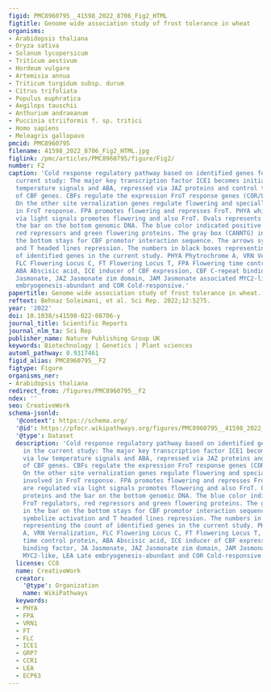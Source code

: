 ```yaml
---
figid: PMC8960795__41598_2022_8706_Fig2_HTML
figtitle: Genome wide association study of frost tolerance in wheat
organisms:
- Arabidopsis thaliana
- Oryza sativa
- Solanum lycopersicum
- Triticum aestivum
- Hordeum vulgare
- Artemisia annua
- Triticum turgidum subsp. durum
- Citrus trifoliata
- Populus euphratica
- Aegilops tauschii
- Anthurium andraeanum
- Puccinia striiformis f. sp. tritici
- Homo sapiens
- Meleagris gallopavo
pmcid: PMC8960795
filename: 41598_2022_8706_Fig2_HTML.jpg
figlink: /pmc/articles/PMC8960795/figure/Fig2/
number: F2
caption: 'Cold response regulatory pathway based on identified genes for FroT in the
  current study: The major key transcription factor ICE1 becomes initiated via low
  temperature signals and ABA, repressed via JAZ proteins and control transcription
  of CBF genes. CBFs regulate the expression FroT response genes (COR/LEA genes).
  On the other site vernalization genes regulate flowering and specially VRN1 is involved
  in FroT response. FPA promotes flowering and represses FroT. PHYA which are regulated
  via light signals promotes flowering and also FroT. Ovals represents proteins and
  the bar on the bottom genomic DNA. The blue color indicated positive FroT regulators,
  red repressors and green flowering proteins. The gray box (CANNTG) in the bar on
  the bottom stays for CBF promotor interaction sequence. The arrows symbolize activation
  and T headed lines repression. The numbers in black boxes representing the count
  of identified genes in the current study. PHYA Phytrochrome A, VRN Vernalization,
  FLC Flowering Locus C, FT Flowering Locus T, FPA Flowering time control protein,
  ABA Abscisic acid, ICE inducer of CBF expression, CBF C-repeat binding factor, JA
  Jasmonate, JAZ Jasmonate zim domain, JAM Jasmonate associated MYC2-like, LEA Late
  embryogenesis-abundant and COR Cold-responsive.'
papertitle: Genome wide association study of frost tolerance in wheat.
reftext: Behnaz Soleimani, et al. Sci Rep. 2022;12:5275.
year: '2022'
doi: 10.1038/s41598-022-08706-y
journal_title: Scientific Reports
journal_nlm_ta: Sci Rep
publisher_name: Nature Publishing Group UK
keywords: Biotechnology | Genetics | Plant sciences
automl_pathway: 0.9317461
figid_alias: PMC8960795__F2
figtype: Figure
organisms_ner:
- Arabidopsis thaliana
redirect_from: /figures/PMC8960795__F2
ndex: ''
seo: CreativeWork
schema-jsonld:
  '@context': https://schema.org/
  '@id': https://pfocr.wikipathways.org/figures/PMC8960795__41598_2022_8706_Fig2_HTML.html
  '@type': Dataset
  description: 'Cold response regulatory pathway based on identified genes for FroT
    in the current study: The major key transcription factor ICE1 becomes initiated
    via low temperature signals and ABA, repressed via JAZ proteins and control transcription
    of CBF genes. CBFs regulate the expression FroT response genes (COR/LEA genes).
    On the other site vernalization genes regulate flowering and specially VRN1 is
    involved in FroT response. FPA promotes flowering and represses FroT. PHYA which
    are regulated via light signals promotes flowering and also FroT. Ovals represents
    proteins and the bar on the bottom genomic DNA. The blue color indicated positive
    FroT regulators, red repressors and green flowering proteins. The gray box (CANNTG)
    in the bar on the bottom stays for CBF promotor interaction sequence. The arrows
    symbolize activation and T headed lines repression. The numbers in black boxes
    representing the count of identified genes in the current study. PHYA Phytrochrome
    A, VRN Vernalization, FLC Flowering Locus C, FT Flowering Locus T, FPA Flowering
    time control protein, ABA Abscisic acid, ICE inducer of CBF expression, CBF C-repeat
    binding factor, JA Jasmonate, JAZ Jasmonate zim domain, JAM Jasmonate associated
    MYC2-like, LEA Late embryogenesis-abundant and COR Cold-responsive.'
  license: CC0
  name: CreativeWork
  creator:
    '@type': Organization
    name: WikiPathways
  keywords:
  - PHYA
  - FPA
  - VRN1
  - FT
  - FLC
  - ICE1
  - GRP7
  - CCR1
  - LEA
  - ECP63
---
```


